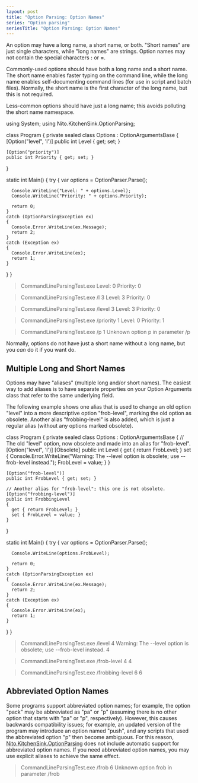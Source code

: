 ```yaml
---
layout: post
title: "Option Parsing: Option Names"
series: "Option parsing"
seriesTitle: "Option Parsing: Option Names"
---
```

An option may have a long name, a short name, or both. "Short names" are just single characters, while "long names" are strings. Option names may not contain the special characters **:** or **=**.



Commonly-used options should have both a long name and a short name. The short name enables faster typing on the command line, while the long name enables self-documenting command lines (for use in script and batch files). Normally, the short name is the first character of the long name, but this is not required.



Less-common options should have just a long name; this avoids polluting the short name namespace.




using System;
using Nito.KitchenSink.OptionParsing;

class Program
{
  private sealed class Options : OptionArgumentsBase
  {
    [Option("level", 'l')]
    public int Level { get; set; }

    [Option("priority")]
    public int Priority { get; set; }
  }

  static int Main()
  {
    try
    {
      var options = OptionParser.Parse<Options>();
      
      Console.WriteLine("Level: " + options.Level);
      Console.WriteLine("Priority: " + options.Priority);

      return 0;
    }
    catch (OptionParsingException ex)
    {
      Console.Error.WriteLine(ex.Message);
      return 2;
    }
    catch (Exception ex)
    {
      Console.Error.WriteLine(ex);
      return 1;
    }
  }
}



> CommandLineParsingTest.exe
Level: 0
Priority: 0

> CommandLineParsingTest.exe /l 3
Level: 3
Priority: 0

> CommandLineParsingTest.exe /level 3
Level: 3
Priority: 0

> CommandLineParsingTest.exe /priority 1
Level: 0
Priority: 1

> CommandLineParsingTest.exe /p 1
Unknown option  p  in parameter  /p


Normally, options do not have just a short name without a long name, but you _can_ do it if you want do.



## Multiple Long and Short Names

Options may have "aliases" (multiple long and/or short names). The easiest way to add aliases is to have separate properties on your Option Arguments class that refer to the same underlying field.



The following example shows one alias that is used to change an old option "level" into a more descriptive option "frob-level", marking the old option as obsolete. Another alias "frobbing-level" is also added, which is just a regular alias (without any options marked obsolete).




class Program
{
  private sealed class Options : OptionArgumentsBase
  {
    // The old "level" option, now obsolete and made into an alias for "frob-level".
    [Option("level", 'l')]
    [Obsolete]
    public int Level
    {
      get { return FrobLevel; }
      set
      {
        Console.Error.WriteLine("Warning: The --level option is obsolete; use --frob-level instead.");
        FrobLevel = value;
      }
    }

    [Option("frob-level")]
    public int FrobLevel { get; set; }

    // Another alias for "frob-level"; this one is not obsolete.
    [Option("frobbing-level")]
    public int FrobbingLevel
    {
      get { return FrobLevel; }
      set { FrobLevel = value; }
    }
  }

  static int Main()
  {
    try
    {
      var options = OptionParser.Parse<Options>();

      Console.WriteLine(options.FrobLevel);

      return 0;
    }
    catch (OptionParsingException ex)
    {
      Console.Error.WriteLine(ex.Message);
      return 2;
    }
    catch (Exception ex)
    {
      Console.Error.WriteLine(ex);
      return 1;
    }
  }
}



> CommandLineParsingTest.exe /level 4
Warning: The --level option is obsolete; use --frob-level instead.
4

> CommandLineParsingTest.exe /frob-level 4
4

> CommandLineParsingTest.exe /frobbing-level 6
6


## Abbreviated Option Names

Some programs support abbreviated option names; for example, the option "pack" may be abbreviated as "pa" or "p" (assuming there is no other option that starts with "pa" or "p", respectively). However, this causes backwards compatibility issues; for example, an updated version of the program may introduce an option named "push", and any scripts that used the abbreviated option "p" then become ambiguous. For this reason, [Nito.KitchenSink.OptionParsing](http://www.nuget.org/List/Packages/Nito.KitchenSink.OptionParsing) does not include automatic support for abbreviated option names. If you need abbreviated option names, you may use explicit aliases to achieve the same effect.




> CommandLineParsingTest.exe /frob 6
Unknown option  frob  in parameter  /frob
